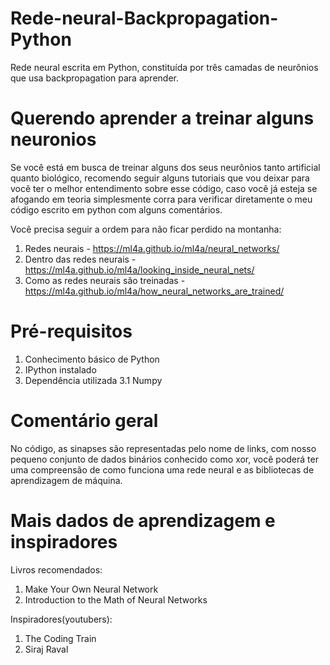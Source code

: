 # Rede-neural-Backpropagation-Python
Rede neural escrita em Python, constituída por três camadas de neurônios que usa backpropagation para aprender.

# Querendo aprender a treinar alguns neuronios
Se você está em busca de treinar alguns dos seus neurônios tanto artificial quanto biológico, recomendo seguir alguns tutoriais que vou deixar para você ter o melhor entendimento sobre esse código, caso você já esteja se afogando em teoria simplesmente corra para verificar diretamente o meu código escrito em python com alguns comentários.

Você precisa seguir a ordem para não ficar perdido na montanha:
  
  1. Redes neurais - https://ml4a.github.io/ml4a/neural_networks/
  2. Dentro das redes neurais - https://ml4a.github.io/ml4a/looking_inside_neural_nets/
  3. Como as redes neurais são treinadas - https://ml4a.github.io/ml4a/how_neural_networks_are_trained/

# Pré-requisitos

  1. Conhecimento básico de Python
  2. IPython instalado
  3. Dependência utilizada
    3.1 Numpy

# Comentário geral

No código, as sinapses são representadas pelo nome de links, com nosso pequeno conjunto de dados binários conhecido como xor, você poderá ter uma compreensão de como funciona uma rede neural e as bibliotecas de aprendizagem de máquina.

# Mais dados de aprendizagem e inspiradores

 Livros recomendados:
  1. Make Your Own Neural Network
  2. Introduction to the Math of Neural Networks
 
 Inspiradores(youtubers):
  1. The Coding Train 
  2. Siraj Raval
